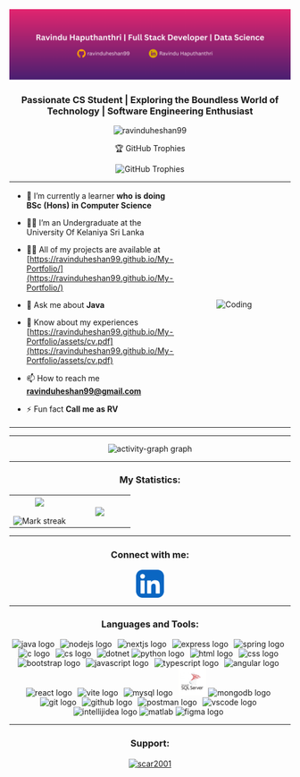 <div align="center">
  <img src="https://github.com/ravinduheshan99/ravinduheshan99/blob/main/assets/4.png" style="max-width: 100%; height: auto;" alt="Banner">
</div>

<!--<h1 align="center">Hey It's Me, Ravindu Haputhanthri <img src="https://media.giphy.com/media/hvRJCLFzcasrR4ia7z/giphy.gif" width="30px"> <img src="https://lh3.googleusercontent.com/-Qz_8NuGBAe4/VhE3wxJUcoI/AAAAAAAAkZ0/zEJAcYxcypE/s1600/sri-lanka-flag-animation.gif" width=30px>  <img src="./assets/sl-flag.gif" width="35px"></h1>-->
<h3 align="center">Passionate CS Student | Exploring the Boundless World of Technology | Software Engineering Enthusiast</h3>
<p align="center"> <img src="https://komarev.com/ghpvc/?username=ravinduheshan99&label=Profile%20views&color=0e75b6&style=flat" alt="ravinduheshan99" /> </p>

<p align="center">🏆 GitHub Trophies</p>
<p align="center"><img src="https://github-profile-trophy.vercel.app/?username=ravinduheshan99&theme=radical&no-frame=false&no-bg=true&margin-w=4" alt="GitHub Trophies"/></p>

<table align="center">
<tr border="none">
<td width="50%" align="left">
  
- 🌱 I’m currently a learner **who is doing BSc (Hons) in Computer Science**

- 🧑‍🎓 I’m an Undergraduate at the University Of Kelaniya Sri Lanka

- 👨‍💻 All of my projects are available at [https://ravinduheshan99.github.io/My-Portfolio/](https://ravinduheshan99.github.io/My-Portfolio/)
  
- 💬 Ask me about **Java**

- 📄 Know about my experiences [https://ravinduheshan99.github.io/My-Portfolio/assets/cv.pdf](https://ravinduheshan99.github.io/My-Portfolio/assets/cv.pdf)

- 📫 How to reach me **ravinduheshan99@gmail.com**
  
- ⚡ Fun fact **Call me as RV**

</td>
<td width="50%" align="center">

  <img align="center" alt="Coding" width="450" src="https://repository-images.githubusercontent.com/588181932/e36ec678-7984-4cdd-8e4c-a3932772ff8e">

  </td>
</tr>
</table>

---

<div align="center">
  <img src="https://github-readme-activity-graph.vercel.app/graph?username=ravinduheshan99&radius=16&theme=react&area=true&order=5&hide_border=true&hide_title=false&bg_color=00000" height="300" alt="activity-graph graph"  />
</div>

---

<h3 align="center">My Statistics:</h3>
<p align="center">
<table align="center">
<tr border="none">
<td width="50%" align="center">
  
  <img  align="center"  src="https://github-readme-stats.vercel.app/api?username=ravinduheshan99&theme=dark&show_icons=true&count_private=true" />
  <br></br>
  <img  title="🔥 Get streak stats for your profile at git.io/streak-stats" alt="Mark streak" src="https://github-readme-streak-stats.herokuapp.com/?user=ravinduheshan99&theme=dark&hide_border=false" /> 
</td>
<td width="50%" align="center">

  <img  align="center"  src="https://github-readme-stats.anuraghazra1.vercel.app/api/top-langs/?username=ravinduheshan99&theme=dark&hide_border=false&no-bg=true&no-frame=true&langs_count=10"/>
  
  </td>
</tr>
</table>

---

<h3 align="center">Connect with me:</h3>
<p align="center">
<a href="https://www.linkedin.com/in/ravindu-haputhanthri-307b23213?lipi=urn%3Ali%3Apage%3Ad_flagship3_profile_view_base_contact_details%3BcI9pmOsiTKWiBikv9v%2B95A%3D%3D" target="blank"><img align="center" src="https://github.com/tandpfun/skill-icons/blob/main/icons/LinkedIn.svg" alt="kaveendinethma" height="50" width="50" /></a>
</p>

---

<h3 align="center">Languages and Tools:</h3>

<div align="center">
 <img src="https://skillicons.dev/icons?i=java" width="50" height="50" alt="java logo"  />
<img width="2" />
<img src="https://skillicons.dev/icons?i=nodejs" width="50" height="50" alt="nodejs logo"  />
<img width="2" />
<img src="https://skillicons.dev/icons?i=nextjs" width="50" height="50" alt="nextjs logo"  />
<img width="2" />
<img src="https://skillicons.dev/icons?i=express" width="50" height="50" alt="express logo"  />
<img width="2" />
<img src="https://skillicons.dev/icons?i=spring" width="50" height="50" alt="spring logo"  />
<img width="2" />
<img src="https://skillicons.dev/icons?i=c" width="50" height="50" alt="c logo"  />
<img width="2" />
<img src="https://skillicons.dev/icons?i=cs" width="50" height="50" alt="cs logo"  />
<img width="2" />
<img src="https://raw.githubusercontent.com/Scar1109/skill-icons/59059d9d1a2c092696dc66e00931cc1181a4ce1f/icons/DotNet.svg" alt="dotnet" width="50" height="50"/>
<img src="https://skillicons.dev/icons?i=python" width="50" height="50" alt="python logo"  />
<img width="2" />
<img src="https://skillicons.dev/icons?i=html" width="50" height="50" alt="html logo"  />
<img width="2" />
<img src="https://skillicons.dev/icons?i=css" width="50" height="50" alt="css logo"  />
<img width="2" />
<img src="https://skillicons.dev/icons?i=bootstrap" width="50" height="50" alt="bootstrap logo"  />
<img width="2" />
<img src="https://skillicons.dev/icons?i=js" width="50" height="50" alt="javascript logo"  />
<img width="2" />
<img src="https://skillicons.dev/icons?i=ts" width="50" height="50" alt="typescript logo"  />
<img width="2" />
<img src="https://skillicons.dev/icons?i=angular" width="50" height="50" alt="angular logo"  />
<img width="2" />
<img src="https://cdn.jsdelivr.net/gh/devicons/devicon/icons/react/react-original.svg" width="50" height="50" alt="react logo"  />
<img width="2" />
<img src="https://skillicons.dev/icons?i=vite" width="50" height="50" alt="vite logo"  />
<img width="2" />
<img src="https://skillicons.dev/icons?i=mysql" width="50" height="50" alt="mysql logo"  />
<img width="2" />
<img src="https://github.com/Scar1109/skill-icons/blob/Scar1109/icons/microsoftSQL.svg" alt="mssql" width="50" height="50"/>
<img src="https://skillicons.dev/icons?i=mongodb" width="50" height="50" alt="mongodb logo"  />
<img width="2" />
<img src="https://skillicons.dev/icons?i=git" width="50" height="50" alt="git logo"  />
<img width="2" />
<img src="https://skillicons.dev/icons?i=github" width="50" height="50" alt="github logo"  />
<img width="2" />
<img src="https://skillicons.dev/icons?i=postman" width="50" height="50" alt="postman logo"  />
<img width="2" />
<img src="https://skillicons.dev/icons?i=vscode" width="50" height="50" alt="vscode logo"  />
<img width="2" />
<img src="https://skillicons.dev/icons?i=idea" width="50" height="50" alt="intellijidea logo"  />
<img src="https://raw.githubusercontent.com/Scar1109/skill-icons/59059d9d1a2c092696dc66e00931cc1181a4ce1f/icons/Matlab-Light.svg" alt="matlab" width="50" height="50"/>
<img src="https://skillicons.dev/icons?i=figma" width="50" height="50" alt="figma logo"  />
<img width="2" />
</div>
  
---
<h3 align="center">Support:</h3>
<p align="center"><a href="https://buymeacoffee.com/ravinduheshan99"> <img align="center" src="https://cdn.buymeacoffee.com/buttons/v2/default-yellow.png" height="50" width="210" alt="scar2001" /></a></p>
